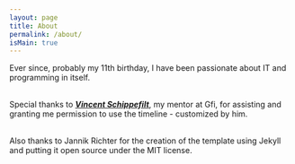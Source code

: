 ```yaml
---
layout: page
title: About
permalink: /about/
isMain: true
---
```


Ever since, probably my 11th birthday, I have been passionate about IT and programming in itself.<br /><br />


Special thanks to <a href="http://www.schippefilt.com"><strong><u><i>Vincent Schippefilt</i></u></strong></a>, my mentor at Gfi, for assisting and granting me permission to use the timeline - customized by him.<br /><br />


Also thanks to Jannik Richter for the creation of the template using Jekyll and putting it open source under the MIT license.